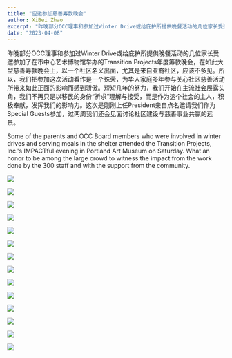 ```yaml
---
title: "应邀参加慈善筹款晚会"
author: XiBei Zhao
excerpt: "昨晚部分OCC理事和参加过Winter Drive或给庇护所提供晚餐活动的几位家长受邀参加了在市中心艺术博物馆举办的Transition Projects年度筹款晚会，在如此大型慈善筹款晚会上，以一个社区名义出面，尤其是来自亚裔社区，应该不多见。所以，我们把参加这次活动看作是一个殊荣，为华人家庭多年参与关心社区慈善活动所带来如此正面的影响而感到骄傲。短短几年的努力，我们开始在主流社会展露头角，我们不再只是以移民的身份“祈求”理解与接受，而是作为这个社会的主人，积极奉献，发挥我们的影响力。这次是刚刚上任President亲自点名邀请我们作为Special Guests参加，过两周我们还会单独见面讨论社区建设与慈善事业共赢的远景。"
date: "2023-04-08"
---
```


昨晚部分OCC理事和参加过Winter Drive或给庇护所提供晚餐活动的几位家长受邀参加了在市中心艺术博物馆举办的Transition Projects年度筹款晚会，在如此大型慈善筹款晚会上，以一个社区名义出面，尤其是来自亚裔社区，应该不多见。所以，我们把参加这次活动看作是一个殊荣，为华人家庭多年参与关心社区慈善活动所带来如此正面的影响而感到骄傲。短短几年的努力，我们开始在主流社会展露头角，我们不再只是以移民的身份“祈求”理解与接受，而是作为这个社会的主人，积极奉献，发挥我们的影响力。这次是刚刚上任President亲自点名邀请我们作为Special Guests参加，过两周我们还会见面讨论社区建设与慈善事业共赢的远景。

Some of the parents and OCC Board members who were involved in winter drives and serving meals in the shelter attended the Transition Projects, Inc.'s IMPACTful evening in Portland Art Museum on Saturday. What an honor to be among the large crowd to witness the impact from the work done by the 300 staff and with the support from the community.

![](https://res.cloudinary.com/dhngj18do/image/upload/f_auto,q_auto/v1/images/340444762_1711588055965591_613339670530551942_n)

![](https://res.cloudinary.com/dhngj18do/image/upload/f_auto,q_auto/v1/images/340325123_458231549810214_6134996117459110405_n)

![](https://res.cloudinary.com/dhngj18do/image/upload/f_auto,q_auto/v1/images/340027125_912206613229713_2884234292788678672_n)

![](https://res.cloudinary.com/dhngj18do/image/upload/f_auto,q_auto/v1/images/339907907_463359779279036_9095152778265604302_n)

![](https://res.cloudinary.com/dhngj18do/image/upload/f_auto,q_auto/v1/images/340325158_2421733841332399_3228641047820015159_n)

![](https://res.cloudinary.com/dhngj18do/image/upload/f_auto,q_auto/v1/images/340447947_779564826826372_8629875751293283433_n)

![](https://res.cloudinary.com/dhngj18do/image/upload/f_auto,q_auto/v1/images/340487263_897784714669991_8531995187980460110_n)

![](https://res.cloudinary.com/dhngj18do/image/upload/f_auto,q_auto/v1/images/340435956_129599359986125_3363849957323949250_n)

![](https://res.cloudinary.com/dhngj18do/image/upload/f_auto,q_auto/v1/images/340430484_225766940126781_7649447626554554070_n)

![](https://res.cloudinary.com/dhngj18do/image/upload/f_auto,q_auto/v1/images/340500115_6016502361720729_6342051895950108641_n)

![](https://res.cloudinary.com/dhngj18do/image/upload/f_auto,q_auto/v1/images/340432195_258475696610509_7214490053062910778_n)

![](https://res.cloudinary.com/dhngj18do/image/upload/f_auto,q_auto/v1/images/340375375_615580263397527_6639842942007719611_n)

![](https://res.cloudinary.com/dhngj18do/image/upload/f_auto,q_auto/v1/images/340775195_136055496095454_2025271720889179949_n)

![](https://res.cloudinary.com/dhngj18do/image/upload/f_auto,q_auto/v1/images/340385114_1344185352822629_3124475795961286710_n)

